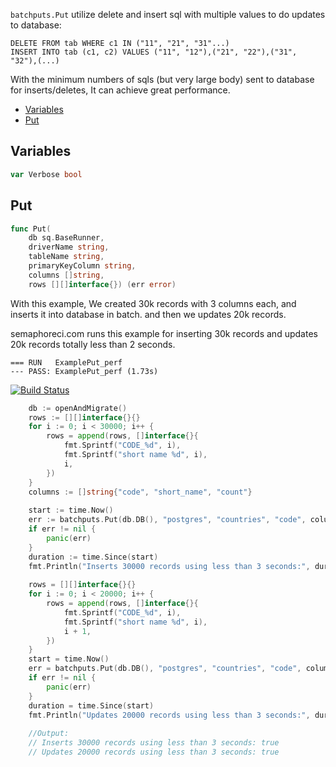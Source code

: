 

`batchputs.Put` utilize delete and insert sql with multiple values to do updates to database:

```
DELETE FROM tab WHERE c1 IN ("11", "21", "31"...)
INSERT INTO tab (c1, c2) VALUES ("11", "12"),("21", "22"),("31", "32"),(...)
```

With the minimum numbers of sqls (but very large body) sent to database for inserts/deletes, It can achieve great performance.




* [Variables](#variables)
* [Put](#put)


## Variables
``` go
var Verbose bool
```


## Put
``` go
func Put(
    db sq.BaseRunner,
    driverName string,
    tableName string,
    primaryKeyColumn string,
    columns []string,
    rows [][]interface{}) (err error)
```

With this example, We created 30k records with 3 columns each, and inserts it into database in batch. and then we updates 20k records.

semaphoreci.com runs this example for inserting 30k records and updates 20k records totally less than 2 seconds.

```
=== RUN   ExamplePut_perf
--- PASS: ExamplePut_perf (1.73s)
```

[![Build Status](https://semaphoreci.com/api/v1/theplant/batchputs/branches/master/badge.svg)](https://semaphoreci.com/theplant/batchputs)
```go
	db := openAndMigrate()
	rows := [][]interface{}{}
	for i := 0; i < 30000; i++ {
	    rows = append(rows, []interface{}{
	        fmt.Sprintf("CODE_%d", i),
	        fmt.Sprintf("short name %d", i),
	        i,
	    })
	}
	columns := []string{"code", "short_name", "count"}
	
	start := time.Now()
	err := batchputs.Put(db.DB(), "postgres", "countries", "code", columns, rows)
	if err != nil {
	    panic(err)
	}
	duration := time.Since(start)
	fmt.Println("Inserts 30000 records using less than 3 seconds:", duration.Seconds() < 3)
	
	rows = [][]interface{}{}
	for i := 0; i < 20000; i++ {
	    rows = append(rows, []interface{}{
	        fmt.Sprintf("CODE_%d", i),
	        fmt.Sprintf("short name %d", i),
	        i + 1,
	    })
	}
	start = time.Now()
	err = batchputs.Put(db.DB(), "postgres", "countries", "code", columns, rows)
	if err != nil {
	    panic(err)
	}
	duration = time.Since(start)
	fmt.Println("Updates 20000 records using less than 3 seconds:", duration.Seconds() < 3)
	
	//Output:
	// Inserts 30000 records using less than 3 seconds: true
	// Updates 20000 records using less than 3 seconds: true
```




